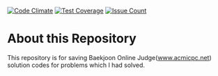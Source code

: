 [![Code Climate](https://codeclimate.com/github/chr0m3/boj-codes/badges/gpa.svg)](https://codeclimate.com/github/chr0m3/boj-codes)
[![Test Coverage](https://codeclimate.com/github/chr0m3/boj-codes/badges/coverage.svg)](https://codeclimate.com/github/chr0m3/boj-codes/coverage)
[![Issue Count](https://codeclimate.com/github/chr0m3/boj-codes/badges/issue_count.svg)](https://codeclimate.com/github/chr0m3/boj-codes)


# About this Repository
This repository is for saving Baekjoon Online Judge(www.acmicpc.net) solution codes for problems which I had solved.